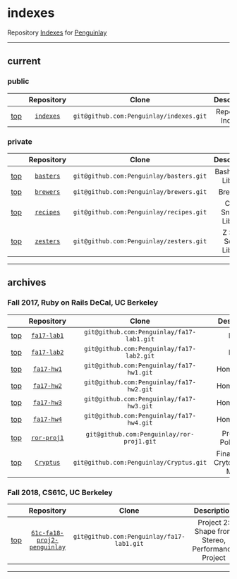 # indexes
Repository [Indexes](https://github.com/Penguinlay/indexes) for [Penguinlay](https://github.com/Penguinlay)

---

## current

### public
|                 | Repository                                         | Clone                                   | Description            |
|:---------------:|:--------------------------------------------------:|:---------------------------------------:|:----------------------:|
| [top](#indexes) | [`indexes`](https://github.com/Penguinlay/indexes) | `git@github.com:Penguinlay/indexes.git` | Repository Indexes     |

### private
|                 | Repository                                         | Clone                                   | Description            |
|:---------------:|:--------------------------------------------------:|:---------------------------------------:|:----------------------:|
| [top](#indexes) | [`basters`](https://github.com/Penguinlay/basters) | `git@github.com:Penguinlay/basters.git` | Bash Script Library    |
| [top](#indexes) | [`brewers`](https://github.com/Penguinlay/brewers) | `git@github.com:Penguinlay/brewers.git` | Brew File              |
| [top](#indexes) | [`recipes`](https://github.com/Penguinlay/recipes) | `git@github.com:Penguinlay/recipes.git` | Code Snippet Library   |
| [top](#indexes) | [`zesters`](https://github.com/Penguinlay/zesters) | `git@github.com:Penguinlay/zesters.git` | Z Shell Script Library |

---

## archives

### Fall 2017, Ruby on Rails DeCal, UC Berkeley
|                 | Repository                                             | Clone                                     | Description |
|:---------------:|:------------------------------------------------------:|:-----------------------------------------:|:-----------:|
| [top](#indexes) | [`fa17-lab1`](https://github.com/Penguinlay/fa17-lab1) | `git@github.com:Penguinlay/fa17-lab1.git` | Lab 1       |
| [top](#indexes) | [`fa17-lab2`](https://github.com/Penguinlay/fa17-lab2) | `git@github.com:Penguinlay/fa17-lab2.git` | Lab 2       |
| [top](#indexes) | [`fa17-hw1`](https://github.com/Penguinlay/fa17-hw1)   | `git@github.com:Penguinlay/fa17-hw1.git`  | Homework 1  |
| [top](#indexes) | [`fa17-hw2`](https://github.com/Penguinlay/fa17-hw2)   | `git@github.com:Penguinlay/fa17-hw2.git`  | Homework 2  |
| [top](#indexes) | [`fa17-hw3`](https://github.com/Penguinlay/fa17-hw3)   | `git@github.com:Penguinlay/fa17-hw3.git`  | Homework 3  |
| [top](#indexes) | [`fa17-hw4`](https://github.com/Penguinlay/fa17-hw4)   | `git@github.com:Penguinlay/fa17-hw4.git`  | Homework 4  |
| [top](#indexes) | [`ror-proj1`](https://github.com/Penguinlay/ror-proj1) | `git@github.com:Penguinlay/ror-proj1.git` | Project 1: PokePortal |
| [top](#indexes) | [`Cryptus`](https://github.com/Penguinlay/Cryptus)     | `git@github.com:Penguinlay/Cryptus.git`   | Final Project: Crytocurrency Market |

### Fall 2018, CS61C, UC Berkeley
|                 | Repository                                                                             | Clone                                     | Description                                       |
|:---------------:|:--------------------------------------------------------------------------------------:|:-----------------------------------------:|:-------------------------------------------------:|
| [top](#indexes) | [`61c-fa18-proj2-penguinlay`](https://github.com/Penguinlay/61c-fa18-proj2-penguinlay) | `git@github.com:Penguinlay/fa17-lab1.git` | Project 2: Shape from Stereo, Performance Project |

---

